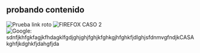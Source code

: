 ## probando contenido 

![Prueba link roto](https://www.pixar.com/error404)
![FIREFOX CASO 2](https://www.mozilla.org)
![Google: sdnfjkhfgkfagjkfhdagklfgdjghjghjfghjkfghkgjhfghkfjdlghjsfdnmvgfndjkCASAkghfjkdghkfjdahgfjda](https://www.google.com)